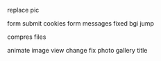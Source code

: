 replace pic

form submit cookies
form messages
fixed bgi jump

compres files

animate image view change
fix photo gallery title

